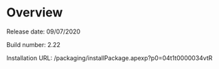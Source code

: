 # Overview

Release date: 09/07/2020

Build number: 2.22

Installation URL: /packaging/installPackage.apexp?p0=04t1t0000034vtR